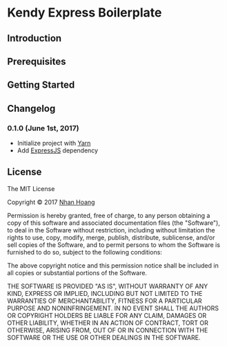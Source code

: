 # Kendy Express Boilerplate

## Introduction

## Prerequisites

## Getting Started

## Changelog

### 0.1.0 (June 1st, 2017)

- Initialize project with [Yarn]
- Add [ExpressJS] dependency


## License

The MIT License

Copyright &copy; 2017 [Nhan Hoang]

Permission is hereby granted, free of charge, to any person obtaining a copy of this software and associated documentation files (the "Software"), to deal in the Software without restriction, including without limitation the rights to use, copy, modify, merge, publish, distribute, sublicense, and/or sell copies of the Software, and to permit persons to whom the Software is furnished to do so, subject to the following conditions:

The above copyright notice and this permission notice shall be included in all copies or substantial portions of the Software.

THE SOFTWARE IS PROVIDED "AS IS", WITHOUT WARRANTY OF ANY KIND, EXPRESS OR IMPLIED, INCLUDING BUT NOT LIMITED TO THE WARRANTIES OF MERCHANTABILITY, FITNESS FOR A PARTICULAR PURPOSE AND NONINFRINGEMENT. IN NO EVENT SHALL THE AUTHORS OR COPYRIGHT HOLDERS BE LIABLE FOR ANY CLAIM, DAMAGES OR OTHER LIABILITY, WHETHER IN AN ACTION OF CONTRACT, TORT OR OTHERWISE, ARISING FROM, OUT OF OR IN CONNECTION WITH THE SOFTWARE OR THE USE OR OTHER DEALINGS IN THE SOFTWARE.

[Nhan Hoang]: http://nhanhoang.com
[Yarn]: https://yarnpkg.com
[ExpressJS]: https://expressjs.com/
